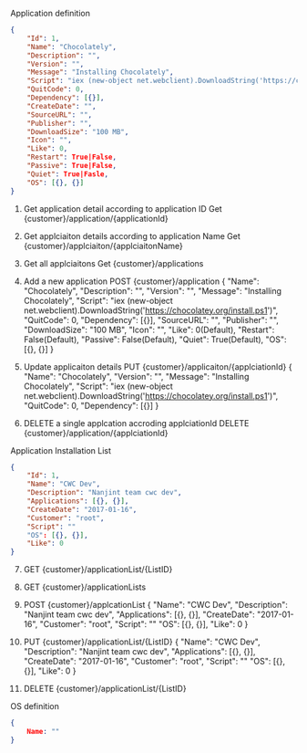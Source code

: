 
Application definition
```json
{
    "Id": 1,
    "Name": "Chocolately",
    "Description": "",
    "Version": "",
    "Message": "Installing Chocolately",
    "Script": "iex (new-object net.webclient).DownloadString('https://chocolatey.org/install.ps1')",
    "QuitCode": 0,
    "Dependency": [{}],
    "CreateDate": "",
    "SourceURL": "",
    "Publisher": "",
    "DownloadSize": "100 MB",
    "Icon": "",
    "Like": 0,
    "Restart": True|False,
    "Passive": True|False,
    "Quiet": True|Fasle,
    "OS": [{}, {}]
}
```

1. Get application detail according to application ID
Get {customer}/application/{applicationId}

2. Get applciaiton details according to application Name
Get {customer}/applciaiton/{applciaitonName}

3. Get all applciaitons
Get {customer}/applications

4. Add a new application
POST {customer}/application
{
    "Name": "Chocolately",
    "Description": "",
    "Version": "",
    "Message": "Installing Chocolately",
    "Script": "iex (new-object net.webclient).DownloadString('https://chocolatey.org/install.ps1')",
    "QuitCode": 0,
    "Dependency": [{}],
    "SourceURL": "",
    "Publisher": "",
    "DownloadSize": "100 MB",
    "Icon": "",
    "Like": 0(Default),
    "Restart": False(Default),
    "Passive": False(Default),
    "Quiet": True(Default),
    "OS": [{}, {}]
}

5. Update applicaiton details
PUT {customer}/applicaiton/{applciationId}
{
    "Name": "Chocolately",
    "Version": "",
    "Message": "Installing Chocolately",
    "Script": "iex (new-object net.webclient).DownloadString('https://chocolatey.org/install.ps1')",
    "QuitCode": 0,
    "Dependency": [{}]
}

6. DELETE a single applcation accroding applciationId
DELETE {customer}/application/{applciationId}

Application Installation List
```json
{
    "Id": 1,
    "Name": "CWC Dev",
    "Description": "Nanjint team cwc dev",
    "Applications": [{}, {}],
    "CreateDate": "2017-01-16",
    "Customer": "root",
    "Script": ""
    "OS": [{}, {}],
    "Like": 0
}
```

7. GET {customer}/applicationList/{ListID}

8. GET {customer}/applicationLists

9. POST {customer}/applcationList
{
    "Name": "CWC Dev",
    "Description": "Nanjint team cwc dev",
    "Applications": [{}, {}],
    "CreateDate": "2017-01-16",
    "Customer": "root",
    "Script": ""
    "OS": [{}, {}],
    "Like": 0
}

10. PUT {customer}/applicationList/{ListID}
{
    "Name": "CWC Dev",
    "Description": "Nanjint team cwc dev",
    "Applications": [{}, {}],
    "CreateDate": "2017-01-16",
    "Customer": "root",
    "Script": ""
    "OS": [{}, {}],
    "Like": 0
}

11. DELETE {customer}/applicationList/{ListID}

OS definition
```json
{
    Name: ""
}
```
